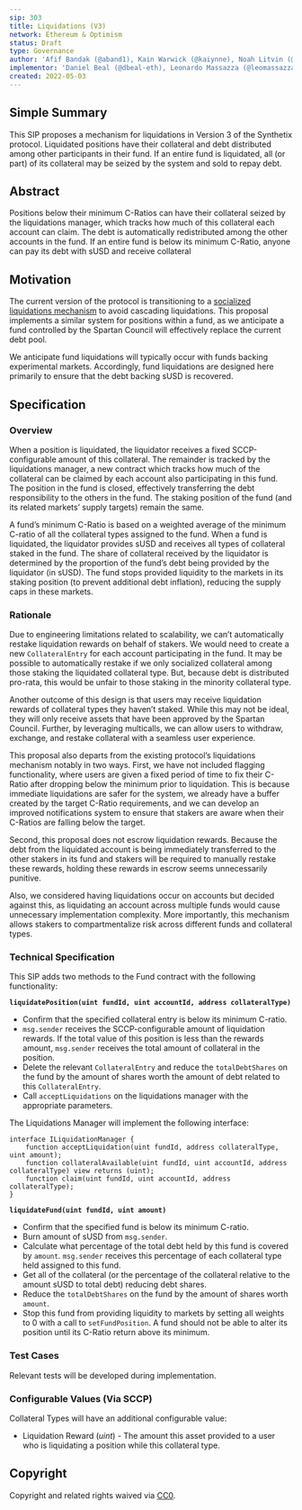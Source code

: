 ```yaml
---
sip: 303
title: Liquidations (V3)
network: Ethereum & Optimism
status: Draft
type: Governance
author: 'Afif Bandak (@aband1), Kain Warwick (@kaiynne), Noah Litvin (@noahlitvin)'
implementor: 'Daniel Beal (@dbeal-eth), Leonardo Massazza (@leomassazza), Alejandro Santander (@ajsantander)'
created: 2022-05-03
---
```


<!--You can leave these HTML comments in your merged SIP and delete the visible duplicate text guides, they will not appear and may be helpful to refer to if you edit it again. This is the suggested template for new SIPs. Note that an SIP number will be assigned by an editor. When opening a pull request to submit your SIP, please use an abbreviated title in the filename, `sip-draft_title_abbrev.md`. The title should be 44 characters or less.-->

## Simple Summary

<!--"If you can't explain it simply, you don't understand it well enough." Simply describe the outcome the proposed changes intends to achieve. This should be non-technical and accessible to a casual community member.-->

This SIP proposes a mechanism for liquidations in Version 3 of the Synthetix protocol. Liquidated positions have their collateral and debt distributed among other participants in their fund. If an entire fund is liquidated, all (or part) of its collateral may be seized by the system and sold to repay debt.

## Abstract

<!--A short (~200 word) description of the proposed change, the abstract should clearly describe the proposed change. This is what *will* be done if the SIP is implemented, not *why* it should be done or *how* it will be done. If the SIP proposes deploying a new contract, write, "we propose to deploy a new contract that will do x".-->

Positions below their minimum C-Ratios can have their collateral seized by the liquidations manager, which tracks how much of this collateral each account can claim. The debt is automatically redistributed among the other accounts in the fund. If an entire fund is below its minimum C-Ratio, anyone can pay its debt with sUSD and receive collateral

## Motivation

<!--This is the problem statement. This is the *why* of the SIP. It should clearly explain *why* the current state of the protocol is inadequate.  It is critical that you explain *why* the change is needed, if the SIP proposes changing how something is calculated, you must address *why* the current calculation is innaccurate or wrong. This is not the place to describe how the SIP will address the issue!-->

The current version of the protocol is transitioning to a [socialized liquidations mechanism](https://sips.synthetix.io/sips/sip-148/) to avoid cascading liquidations. This proposal implements a similar system for positions within a fund, as we anticipate a fund controlled by the Spartan Council will effectively replace the current debt pool.

We anticipate fund liquidations will typically occur with funds backing experimental markets. Accordingly, fund liquidations are designed here primarily to ensure that the debt backing sUSD is recovered.

## Specification

<!--The specification should describe the syntax and semantics of any new feature, there are five sections
1. Overview
2. Rationale
3. Technical Specification
4. Test Cases
5. Configurable Values
-->

### Overview

<!--This is a high level overview of *how* the SIP will solve the problem. The overview should clearly describe how the new feature will be implemented.-->

When a position is liquidated, the liquidator receives a fixed SCCP-configurable amount of this collateral. The remainder is tracked by the liquidations manager, a new contract which tracks how much of the collateral can be claimed by each account also participating in this fund. The position in the fund is closed, effectively transferring the debt responsibility to the others in the fund. The staking position of the fund (and its related markets’ supply targets) remain the same.

A fund’s minimum C-Ratio is based on a weighted average of the minimum C-ratio of all the collateral types assigned to the fund. When a fund is liquidated, the liquidator provides sUSD and receives all types of collateral staked in the fund. The share of collateral received by the liquidator is determined by the proportion of the fund’s debt being provided by the liquidator (in sUSD). The fund stops provided liquidity to the markets in its staking position (to prevent additional debt inflation), reducing the supply caps in these markets.

### Rationale

<!--This is where you explain the reasoning behind how you propose to solve the problem. Why did you propose to implement the change in this way, what were the considerations and trade-offs. The rationale fleshes out what motivated the design and why particular design decisions were made. It should describe alternate designs that were considered and related work. The rationale may also provide evidence of consensus within the community, and should discuss important objections or concerns raised during discussion.-->

Due to engineering limitations related to scalability, we can’t automatically restake liquidation rewards on behalf of stakers. We would need to create a new `CollateralEntry` for each account participating in the fund. It may be possible to automatically restake if we only socialized collateral among those staking the liquidated collateral type. But, because debt is distributed pro-rata, this would be unfair to those staking in the minority collateral type.

Another outcome of this design is that users may receive liquidation rewards of collateral types they haven’t staked. While this may not be ideal, they will only receive assets that have been approved by the Spartan Council. Further, by leveraging multicalls, we can allow users to withdraw, exchange, and restake collateral with a seamless user experience.

This proposal also departs from the existing protocol’s liquidations mechanism notably in two ways. First, we have not included flagging functionality, where users are given a fixed period of time to fix their C-Ratio after dropping below the minimum prior to liquidation. This is because immediate liquidations are safer for the system, we already have a buffer created by the target C-Ratio requirements, and we can develop an improved notifications system to ensure that stakers are aware when their C-Ratios are falling below the target.

Second, this proposal does not escrow liquidation rewards. Because the debt from the liquidated account is being immediately transferred to the other stakers in its fund and stakers will be required to manually restake these rewards, holding these rewards in escrow seems unnecessarily punitive.

Also, we considered having liquidations occur on accounts but decided against this, as liquidating an account across multiple funds would cause unnecessary implementation complexity. More importantly, this mechanism allows stakers to compartmentalize risk across different funds and collateral types.

### Technical Specification

<!--The technical specification should outline the public API of the changes proposed. That is, changes to any of the interfaces Synthetix currently exposes or the creations of new ones.-->
This SIP adds two methods to the Fund contract with the following functionality:

**`liquidatePosition(uint fundId, uint accountId, address collateralType)`**  
- Confirm that the specified collateral entry is below its minimum C-ratio.
- `msg.sender` receives the SCCP-configurable amount of liquidation rewards. If the total value of this position is less than the rewards amount, `msg.sender` receives the total amount of collateral in the position.
- Delete the relevant `CollateralEntry` and reduce the `totalDebtShares` on the fund by the amount of shares worth the amount of debt related to this `CollateralEntry`.
- Call `acceptLiquidations` on the liquidations manager with the appropriate parameters.

The Liquidations Manager will implement the following interface:

```solidity
interface ILiquidationManager {
	function acceptLiquidation(uint fundId, address collateralType, uint amount);
	function collateralAvailable(uint fundId, uint accountId, address collateralType) view returns (uint);
	function claim(uint fundId, uint accountId, address collateralType);
}
```

**`liquidateFund(uint fundId, uint amount)`**  
- Confirm that the specified fund is below its minimum C-ratio.
- Burn amount of sUSD from `msg.sender`.
- Calculate what percentage of the total debt held by this fund is covered by `amount`. `msg.sender` receives this percentage of each collateral type held assigned to this fund.
- Get all of the collateral (or the percentage of the collateral relative to the amount sUSD to total debt) reducing debt shares.
- Reduce the `totalDebtShares` on the fund by the amount of shares worth `amount`.
- Stop this fund from providing liquidity to markets by setting all weights to 0 with a call to `setFundPosition`. A fund should not be able to alter its position until its C-Ratio return above its minimum.

### Test Cases

<!--Test cases for an implementation are mandatory for SIPs but can be included with the implementation..-->

Relevant tests will be developed during implementation.

### Configurable Values (Via SCCP)

<!--Please list all values configurable via SCCP under this implementation.-->

Collateral Types will have an additional configurable value:  
- Liquidation Reward (*uint*) - The amount this asset provided to a user who is liquidating a position while this collateral type.

## Copyright

Copyright and related rights waived via [CC0](https://creativecommons.org/publicdomain/zero/1.0/).
